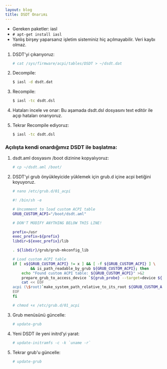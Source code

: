```yaml
---
layout: blog
title: DSDT Onarımı
---
```

- Gereken paketler: iasl
 - `# apt-get install iasl`
- Yanlış birşey yaparsanız işletim sisteminiz hiç açılmayabilir. Veri kaybı olmaz.

1. DSDT'yi çıkarıyoruz:

    ```bash
    # cat /sys/firmware/acpi/tables/DSDT > ~/dsdt.dat
    ```

2. Decompile:
 
    ```bash
    $ iasl -d dsdt.dat
    ```

3. Recompile:
 
    ```bash
    $ iasl -tc dsdt.dsl
    ```

4. Hataları incele ve onar:
 Bu aşamada dsdt.dsl dosyasını text editör ile açıp hataları onarıyoruz.

5. Tekrar Recompile ediyoruz:
 
    ```bash
    $ iasl -tc dsdt.dsl
    ```

### Açılışta kendi onardığımız DSDT ile başlatma:
1. dsdt.aml dosyasını /boot dizinine kopyalıyoruz:
  
    ```bash
    # cp ~/dsdt.aml /boot/
    ```
2. DSDT'yi grub önyükleyicide yüklemek için grub.d içine acpi betiğini koyuyoruz.
  
    ```bash
    # nano /etc/grub.d/01_acpi
    ```
  
    ```sh
    #! /bin/sh -e
    
    # Uncomment to load custom ACPI table
    GRUB_CUSTOM_ACPI="/boot/dsdt.aml"
    
    # DON'T MODIFY ANYTHING BELOW THIS LINE!
    
    prefix=/usr
    exec_prefix=${prefix}
    libdir=${exec_prefix}/lib
    
    . ${libdir}/grub/grub-mkconfig_lib
    
    # Load custom ACPI table
    if [ x${GRUB_CUSTOM_ACPI} != x ] && [ -f ${GRUB_CUSTOM_ACPI} ] \
            && is_path_readable_by_grub ${GRUB_CUSTOM_ACPI}; then
        echo "Found custom ACPI table: ${GRUB_CUSTOM_ACPI}" >&2
        prepare_grub_to_access_device `${grub_probe} --target=device ${GRUB_CUSTOM_ACPI}` | sed -e "s/^/ /"
        cat << EOF
    acpi (\$root)`make_system_path_relative_to_its_root ${GRUB_CUSTOM_ACPI}`
    EOF
    fi
    ```

    ```bash
    # chmod +x /etc/grub.d/01_acpi
    ```
3. Grub menüsünü güncelle:

    ```bash
    # update-grub
    ```
4. Yeni DSDT ile yeni initrd'yi yarat:

    ```bash
    # update-initramfs -c -k `uname -r`
    ```
5. Tekrar grub'u güncelle:

    ```bash
    # update-grub
    ```